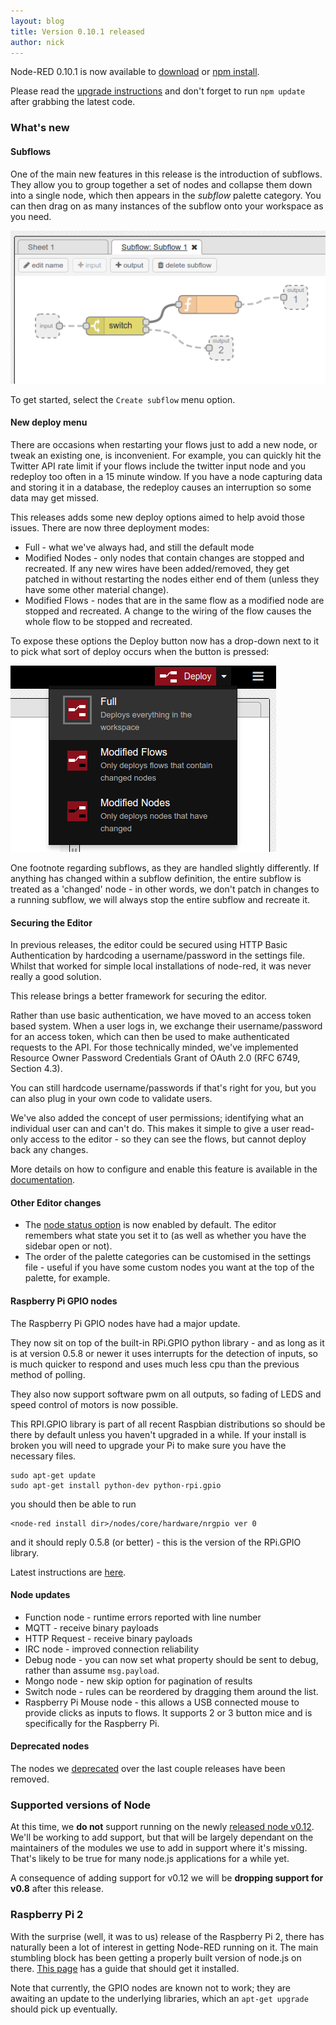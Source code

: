 ```yaml
---
layout: blog
title: Version 0.10.1 released
author: nick
---
```


Node-RED 0.10.1 is now available to [download](https://github.com/node-red/node-red/archive/0.10.1.zip) or [npm install](https://npmjs.org/package/node-red).

Please read the [upgrade instructions](http://nodered.org/docs/getting-started/upgrading.html) and don't forget to run `npm update` after grabbing the latest code.

### What's new

#### Subflows
One of the main new features in this release is the introduction of subflows. They allow you to group together a set of nodes and collapse them down into a single node, which then appears in the _subflow_ palette category. You can then drag on as many instances of the subflow onto your workspace as you need.

![Subflow editing](/blog/content/images/2015/Feb/Selection_136.png)

To get started, select the `Create subflow` menu option.

#### New deploy menu

There are occasions when restarting your flows just to add a new node, or tweak an existing one, is inconvenient. For example, you can quickly hit the Twitter API rate limit if your flows include the twitter input node and you redeploy too often in a 15 minute window. If you have a node capturing data and storing it in a database, the redeploy causes an interruption so some data may get missed.

This releases adds some new deploy options aimed to help avoid those issues. There are now three deployment modes:

- Full - what we've always had, and still the default mode
- Modified Nodes - only nodes that contain changes are stopped and recreated. If any new wires have been added/removed, they get patched in without restarting the nodes either end of them (unless they have some other material change).
- Modified Flows - nodes that are in the same flow as a modified node are stopped and recreated. A change to the wiring of the flow causes the whole flow to be stopped and recreated.

To expose these options the Deploy button now has a drop-down next to it to pick what sort of deploy occurs when the button is pressed:

![New deploy menu](/blog/content/images/2015/Feb/Selection_135.png)

One footnote regarding subflows, as they are handled slightly differently. If anything has changed within a subflow definition, the entire subflow is treated as a 'changed' node - in other words, we don't patch in changes to a running subflow, we will always stop the entire subflow and recreate it.


#### Securing the Editor

In previous releases, the editor could be secured using HTTP Basic Authentication by hardcoding a username/password in the settings file. Whilst that worked for simple local installations of node-red, it was never really a good solution.

This release brings a better framework for securing the editor.

Rather than use basic authentication, we have moved to an access token based system. When a user logs in, we exchange their username/password for an access token, which can then be used to make authenticated requests to the API. For those technically minded, we've implemented Resource Owner Password Credentials Grant of OAuth 2.0 (RFC 6749, Section 4.3).

You can still hardcode username/passwords if that's right for you, but you can also plug in your own code to validate users.

We've also added the concept of user permissions; identifying what an individual user can and can't do. This makes it simple to give a user read-only access to the editor - so they can see the flows, but cannot deploy back any changes.

More details on how to configure and enable this feature is available in the [documentation](http://nodered.org/docs/security.html).


#### Other Editor changes

- The [node status option](http://blog.nodered.org/2014/06/26/version-0-8-0-released/#nodestatusindicators) is now enabled by default. The editor remembers what state you set it to (as well as whether you have the sidebar open or not).
- The order of the palette categories can be customised in the settings file - useful if you have some custom nodes you want at the top of the palette, for example.

#### Raspberry Pi GPIO nodes

The Raspberry Pi GPIO nodes have had a major update.

They now sit on top of the built-in RPi.GPIO python library - and as long as it is at version 0.5.8 or newer it uses interrupts for the detection of inputs, so is much quicker to respond and uses much less cpu than the previous method of polling.

They also now support software pwm on all outputs, so fading of LEDS and speed control of motors is now possible.

This RPI.GPIO library is part of all recent Raspbian distributions so should be there by default unless you haven't upgraded in a while. If your install is broken you will need to upgrade your Pi to make sure you have the necessary files.

    sudo apt-get update
    sudo apt-get install python-dev python-rpi.gpio

you should then be able to run

    <node-red install dir>/nodes/core/hardware/nrgpio ver 0

and it should reply  0.5.8  (or better) - this is the version of the RPi.GPIO library.

Latest instructions are [here](http://nodered.org/docs/hardware/raspberrypi.html).


#### Node updates
- Function node - runtime errors reported with line number
- MQTT - receive binary payloads
- HTTP Request - receive binary payloads
- IRC node - improved connection reliability
- Debug node - you can now set what property should be sent to debug, rather than assume `msg.payload`.
- Mongo node - new skip option for pagination of results
- Switch node - rules can be reordered by dragging them around the list.
- Raspberry Pi Mouse node - this allows a USB connected mouse to provide clicks as inputs to flows. It supports 2 or 3 button mice and is specifically for the Raspberry Pi.

#### Deprecated nodes
The nodes we [deprecated](http://blog.nodered.org/2014/09/24/version-0-9-0-released/#deprecatednodes) over the last couple releases have been removed.

### Supported versions of Node
At this time, we **do not** support running on the newly [released node v0.12](http://blog.nodejs.org/2015/02/06/node-v0-12-0-stable/). We'll be working to add support, but that will be largely dependant on the maintainers of the modules we use to add in support where it's missing. That's likely to be true for many node.js applications for a while yet.

A consequence of adding support for v0.12 we will be **dropping support for v0.8** after this release.

### Raspberry Pi 2
With the surprise (well, it was to us) release of the Raspberry Pi 2, there has naturally been a lot of interest in getting Node-RED running on it. The main stumbling block has been getting a properly built version of node.js on there. [This page](https://github.com/joyent/node/wiki/installing-node.js-via-package-manager#debian-and-ubuntu-based-linux-distributions) has a guide that should get it installed.

Note that currently, the GPIO nodes are known not to work; they are awaiting an update to the underlying libraries, which an `apt-get upgrade` should pick up eventually.
